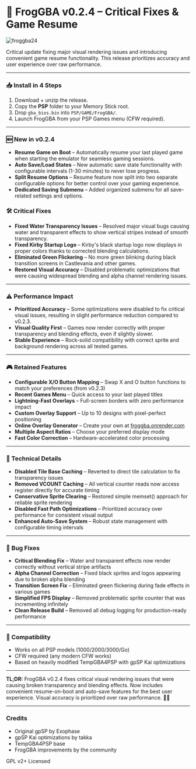 # 🐸 FrogGBA v0.2.4 – Critical Fixes & Game Resume

![froggba24](https://github.com/user-attachments/assets/placeholder-image.png)

Critical update fixing major visual rendering issues and introducing convenient game resume functionality. This release prioritizes accuracy and user experience over raw performance.

---

### 📥 Install in 4 Steps

1. Download + unzip the release.
2. Copy the **PSP** folder to your Memory Stick root.
3. Drop `gba_bios.bin` into `PSP/GAME/FrogGBA/`.
4. Launch FrogGBA from your PSP Games menu (CFW required).

---

### 🆕 New in v0.2.4

* **Resume Game on Boot** – Automatically resume your last played game when starting the emulator for seamless gaming sessions.
* **Auto Save/Load States** – New automatic save state functionality with configurable intervals (1-30 minutes) to never lose progress.
* **Split Resume Options** – Resume feature now split into two separate configurable options for better control over your gaming experience.
* **Dedicated Saving Submenu** – Added organized submenu for all save-related settings and options.

### 🛠️ Critical Fixes

* **Fixed Water Transparency Issues** – Resolved major visual bugs causing water and transparent effects to show vertical stripes instead of smooth transparency.
* **Fixed Kirby Startup Logo** – Kirby's black startup logo now displays in proper colors thanks to corrected blending calculations.
* **Eliminated Green Flickering** – No more green blinking during black transition screens in Castlevania and other games.
* **Restored Visual Accuracy** – Disabled problematic optimizations that were causing widespread blending and alpha channel rendering issues.

---

### ⚠️ Performance Impact

* **Prioritized Accuracy** – Some optimizations were disabled to fix critical visual issues, resulting in slight performance reduction compared to v0.2.3.
* **Visual Quality First** – Games now render correctly with proper transparency and blending effects, even if slightly slower.
* **Stable Experience** – Rock-solid compatibility with correct sprite and background rendering across all tested games.

---

### 🎮 Retained Features

* **Configurable X/O Button Mapping** – Swap X and O button functions to match your preferences (from v0.2.3)
* **Recent Games Menu** – Quick access to your last played titles
* **Lightning-Fast Overlays** – Full-screen borders with zero performance impact
* **Custom Overlay Support** – Up to 10 designs with pixel-perfect positioning
* **Online Overlay Generator** – Create your own at [froggba.onrender.com](https://froggba.onrender.com)
* **Multiple Aspect Ratios** – Choose your preferred display mode
* **Fast Color Correction** – Hardware-accelerated color processing

---

### 🧠 Technical Details

* **Disabled Tile Base Caching** – Reverted to direct tile calculation to fix transparency issues
* **Removed VCOUNT Caching** – All vertical counter reads now access register directly for accurate timing
* **Conservative Sprite Clearing** – Restored simple memset() approach for reliable sprite rendering
* **Disabled Fast Path Optimizations** – Prioritized accuracy over performance for consistent visual output
* **Enhanced Auto-Save System** – Robust state management with configurable timing intervals

---

### 🐛 Bug Fixes

* **Critical Blending Fix** – Water and transparent effects now render correctly without vertical stripe artifacts
* **Alpha Channel Correction** – Fixed black sprites and logos appearing due to broken alpha blending
* **Transition Screen Fix** – Eliminated green flickering during fade effects in various games
* **Simplified FPS Display** – Removed problematic sprite counter that was incrementing infinitely
* **Clean Release Build** – Removed all debug logging for production-ready performance

---

### 💚 Compatibility

* Works on all PSP models (1000/2000/3000/Go)
* CFW required (any modern CFW works)
* Based on heavily modified TempGBA4PSP with gpSP Kai optimizations

---

**TL;DR:** FrogGBA v0.2.4 fixes critical visual rendering issues that were causing broken transparency and blending effects. Now includes convenient resume-on-boot and auto-save features for the best user experience. Visual accuracy is prioritized over raw performance. 🐸🎯

---

### Credits

* Original gpSP by Exophase
* gpSP Kai optimizations by takka
* TempGBA4PSP base
* FrogGBA improvements by the community

GPL v2+ Licensed